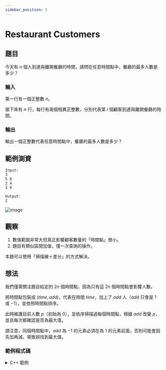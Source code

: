 ```yaml
---
sidebar_position: 5
---
```

Restaurant Customers
===

## 題目
今天有 $n$ 個人到達與離開餐廳的時間，請問在任意時間點中，餐廳的最多人數是多少？

### 輸入
第一行有一個正整數 $n$。

接下來有 $n$ 行，每行有兩個相異正整數，分別代表第 $i$ 個顧客到達與離開餐廳的時間。

### 輸出
輸出一個正整數代表任意時間點中，餐廳的最多人數是多少？

## 範例測資
```
Input:
3
5 8
2 4
3 9

Output:
2
```

![image](https://hackmd.io/_uploads/S1SyKqx40.png)

## 觀察
1. 數值範圍非常大但真正影響顧客數量的「時間點」很小。
2. 題目有類似區間加值，僅一次查詢的操作。

本題可以使用「掃描線＋差分」的方式解決。

## 想法
我們僅需關注題目給定的 $2n$ 個時間點，因為只有這 $2n$ 個時間點會影響人數。

將時間點包裝成 $(time, add)$，代表在時間 $time$，加上了 $add$ 人（$add$ 只會是 $1$ 或 $-1$），並依照時間點排序。

此時維護目前人數 $p$（初始為 $0$），並依序掃描過每個時間點，根據 $add$ 改變 $p$，並且每次都確認是否為最大值。

請注意，同個時間點中，$add$ 為 $-1$ 的元素必須在為 $1$ 的元素前面，否則可能會因先加再減，導致誤找到最大值。

### 範例程式碼

<details>
<summary>C++ 範例</summary>

```cpp
#include <bits/stdc++.h>
using namespace std;

int n;
int l, r;
vector<pair<int, int>> v;

int main(){

    // input
    cin >> n;
    for (int i=0 ; i<n ; i++){
        cin >> l >> r;
        v.push_back({l, 1});
        v.push_back({r, -1});
    }

    // process
    int p = 0;
    int ma = 0;
    sort(v.begin(), v.end());
    for (auto x : v){
        p += x.second;
        ma = max(ma, p);
    }

    // output
    cout << ma << "\n";

    return 0;
}
```

</details>